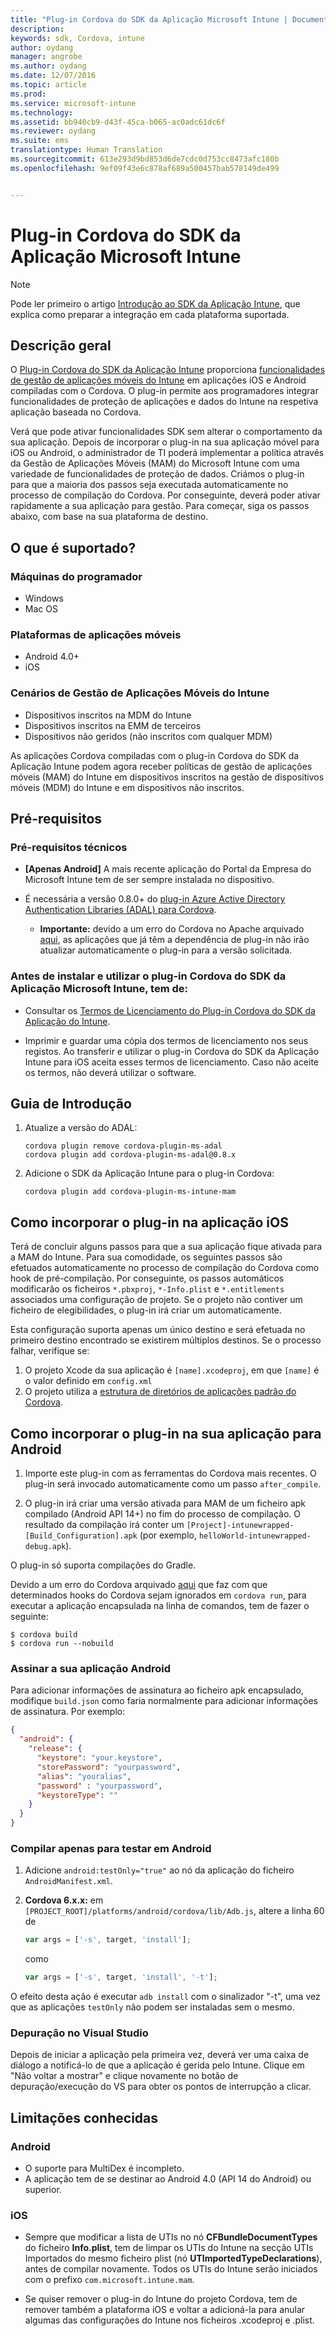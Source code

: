 ```yaml
---
title: "Plug-in Cordova do SDK da Aplicação Microsoft Intune | Documentos da Microsoft"
description: 
keywords: sdk, Cordova, intune
author: oydang
manager: angrobe
ms.author: oydang
ms.date: 12/07/2016
ms.topic: article
ms.prod: 
ms.service: microsoft-intune
ms.technology: 
ms.assetid: bb940cb9-d43f-45ca-b065-ac0adc61dc6f
ms.reviewer: oydang
ms.suite: ems
translationtype: Human Translation
ms.sourcegitcommit: 613e293d9bd853d6de7cdc0d753cc8473afc180b
ms.openlocfilehash: 9ef09f43e6c878af689a500457bab578149de499


---
```

# <a name="microsoft-intune-app-sdk-cordova-plugin"></a>Plug-in Cordova do SDK da Aplicação Microsoft Intune

> [!NOTE]
> Pode ler primeiro o artigo [Introdução ao SDK da Aplicação Intune](intune-app-sdk-get-started.md), que explica como preparar a integração em cada plataforma suportada.


## <a name="overview"></a>Descrição geral

O [Plug-in Cordova do SDK da Aplicação Intune](https://github.com/msintuneappsdk/cordova-plugin-ms-intune-mam) proporciona [funcionalidades de gestão de aplicações móveis do Intune](/intune/deploy-use/protect-app-data-using-mobile-app-management-policies-with-microsoft-intune) em aplicações iOS e Android compiladas com o Cordova. O plug-in permite aos programadores integrar funcionalidades de proteção de aplicações e dados do Intune na respetiva aplicação baseada no Cordova.

Verá que pode ativar funcionalidades SDK sem alterar o comportamento da sua aplicação. Depois de incorporar o plug-in na sua aplicação móvel para iOS ou Android, o administrador de TI poderá implementar a política através da Gestão de Aplicações Móveis (MAM) do Microsoft Intune com uma variedade de funcionalidades de proteção de dados. Criámos o plug-in para que a maioria dos passos seja executada automaticamente no processo de compilação do Cordova. Por conseguinte, deverá poder ativar rapidamente a sua aplicação para gestão. Para começar, siga os passos abaixo, com base na sua plataforma de destino.




## <a name="whats-supported"></a>O que é suportado?

### <a name="developer-machines"></a>Máquinas do programador
* Windows
* Mac OS


### <a name="mobile-app-platforms"></a>Plataformas de aplicações móveis
* Android 4.0+
* iOS

### <a name="intune-mobile-application-management-scenarios"></a>Cenários de Gestão de Aplicações Móveis do Intune

* Dispositivos inscritos na MDM do Intune
* Dispositivos inscritos na EMM de terceiros
* Dispositivos não geridos (não inscritos com qualquer MDM)

As aplicações Cordova compiladas com o plug-in Cordova do SDK da Aplicação Intune podem agora receber políticas de gestão de aplicações móveis (MAM) do Intune em dispositivos inscritos na gestão de dispositivos móveis (MDM) do Intune e em dispositivos não inscritos.



## <a name="prerequisites"></a>Pré-requisitos

### <a name="technical-prerequisites"></a>Pré-requisitos técnicos

* **[Apenas Android]** A mais recente aplicação do Portal da Empresa do Microsoft Intune tem de ser sempre instalada no dispositivo.


* É necessária a versão 0.8.0+ do [plug-in Azure Active Directory Authentication Libraries (ADAL) para Cordova](https://github.com/AzureAD/azure-activedirectory-library-for-cordova).
  * **Importante:** devido a um erro do Cordova no Apache arquivado [aqui](https://issues.apache.org/jira/browse/CB-6227?jql=text%20~%20%22plugin%20dependency%22), as aplicações que já têm a dependência de plug-in não irão atualizar automaticamente o plug-in para a versão solicitada.


### <a name="before-you-install-and-use-microsoft-intune-app-sdk-cordova-plugin-you-must"></a>Antes de instalar e utilizar o plug-in Cordova do SDK da Aplicação Microsoft Intune, **tem de**:

* Consultar os [Termos de Licenciamento do Plug-in Cordova do SDK da Aplicação do Intune](https://github.com/msintuneappsdk/cordova-plugin-ms-intune-mam/blob/master/Intune_App_SDK_Cordova_plugin_RTM_license.pdf).

* Imprimir e guardar uma cópia dos termos de licenciamento nos seus registos. Ao transferir e utilizar o plug-in Cordova do SDK da Aplicação Intune para iOS aceita esses termos de licenciamento.  Caso não aceite os termos, não deverá utilizar o software.


## <a name="quick-start"></a>Guia de Introdução

1. Atualize a versão do ADAL:

    ```
    cordova plugin remove cordova-plugin-ms-adal
    cordova plugin add cordova-plugin-ms-adal@0.8.x
    ```

2. Adicione o SDK da Aplicação Intune para o plug-in Cordova:

    ```
    cordova plugin add cordova-plugin-ms-intune-mam
    ```

## <a name="how-to-build-the-plugin-into-your-ios-app"></a>Como incorporar o plug-in na aplicação iOS

Terá de concluir alguns passos para que a sua aplicação fique ativada para a MAM do Intune. Para sua comodidade, os seguintes passos são efetuados automaticamente no processo de compilação do Cordova como hook de pré-compilação. Por conseguinte, os passos automáticos modificarão os ficheiros `*.pbxproj`, `*-Info.plist` e `*.entitlements` associados uma configuração de projeto. Se o projeto não contiver um ficheiro de elegibilidades, o plug-in irá criar um automaticamente.

Esta configuração suporta apenas um único destino e será efetuada no primeiro destino encontrado se existirem múltiplos destinos. Se o processo falhar, verifique se:

1. O projeto Xcode da sua aplicação é `[name].xcodeproj`, em que `[name]` é o valor definido em `config.xml`
2. O projeto utiliza a [estrutura de diretórios de aplicações padrão do Cordova](https://cordova.apache.org/docs/en/latest/reference/cordova-cli/index.html#directory-structure).

## <a name="how-to-build-the-plugin-into-your-android-app"></a>Como incorporar o plug-in na sua aplicação para Android

1. Importe este plug-in com as ferramentas do Cordova mais recentes. O plug-in será invocado automaticamente como um passo `after_compile`.

2. O plug-in irá criar uma versão ativada para MAM de um ficheiro apk compilado (Android API 14+) no fim do processo de compilação. O resultado da compilação irá conter um `[Project]-intunewrapped-[Build_Configuration].apk` (por exemplo, `helloWorld-intunewrapped-debug.apk`).

O plug-in só suporta compilações do Gradle.

Devido a um erro do Cordova arquivado [aqui](https://issues.apache.org/jira/browse/CB-9434) que faz com que determinados hooks do Cordova sejam ignorados em `cordova run`, para executar a aplicação encapsulada na linha de comandos, tem de fazer o seguinte:

```
$ cordova build
$ cordova run --nobuild
```


### <a name="signing-your-android-app"></a>Assinar a sua aplicação Android
Para adicionar informações de assinatura ao ficheiro apk encapsulado, modifique `build.json` como faria normalmente para adicionar informações de assinatura. Por exemplo:
```json
{
  "android": {
    "release": {
      "keystore": "your.keystore",
      "storePassword": "yourpassword",
      "alias": "youralias",
      "password" : "yourpassword",
      "keystoreType": ""
    }
  }
}
```

### <a name="build-for-android-test-only"></a>Compilar apenas para testar em Android

1. Adicione `android:testOnly="true"` ao nó da aplicação do ficheiro `AndroidManifest.xml`.


2. **Cordova 6.x.x:** em `[PROJECT_ROOT]/platforms/android/cordova/lib/Adb.js`, altere a linha 60 de

    ```javascript
    var args = ['-s', target, 'install'];
    ```
    como
    ```javascript
    var args = ['-s', target, 'install', '-t'];
    ```

O efeito desta ação é executar `adb install` com o sinalizador "-t", uma vez que as aplicações `testOnly` não podem ser instaladas sem o mesmo.

### <a name="debugging-from-visual-studio"></a>Depuração no Visual Studio
Depois de iniciar a aplicação pela primeira vez, deverá ver uma caixa de diálogo a notificá-lo de que a aplicação é gerida pelo Intune. Clique em "Não voltar a mostrar" e clique novamente no botão de depuração/execução do VS para obter os pontos de interrupção a clicar.

## <a name="known-limitations"></a>Limitações conhecidas
### <a name="android"></a>Android
* O suporte para MultiDex é incompleto.
* A aplicação tem de se destinar ao Android 4.0 (API 14 do Android) ou superior.

### <a name="ios"></a>iOS
* Sempre que modificar a lista de UTIs no nó **CFBundleDocumentTypes** do ficheiro **Info.plist**, tem de limpar os UTIs do Intune na secção UTIs Importados do mesmo ficheiro plist (nó **UTImportedTypeDeclarations**), antes de compilar novamente. Todos os UTIs do Intune serão iniciados com o prefixo `com.microsoft.intune.mam`.

* Se quiser remover o plug-in do Intune do projeto Cordova, tem de remover também a plataforma iOS e voltar a adicioná-la para anular algumas das configurações do Intune nos ficheiros .xcodeproj e .plist.



<!--HONumber=Dec16_HO2-->



